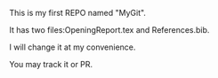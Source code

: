This is my first REPO named "MyGit".

It has two files:OpeningReport.tex and References.bib.

I will change it at my convenience.

You may track it or PR.
